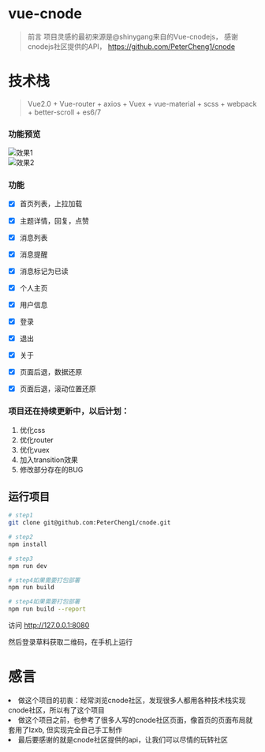 # vue-cnode

> 前言 
项目灵感的最初来源是@shinygang来自的Vue-cnodejs， 感谢cnodejs社区提供的API， https://github.com/PeterCheng1/cnode

# 技术栈

>Vue2.0 + Vue-router + axios + Vuex + vue-material + scss + webpack + better-scroll + es6/7

### 功能预览

![效果1](./static/gif/cnode1.gif)
</br>
![效果2](./static/gif/cnode3.gif)


### 功能
- [x] 首页列表，上拉加载
- [x] 主题详情，回复，点赞
- [x] 消息列表
- [x] 消息提醒
- [x] 消息标记为已读
- [x] 个人主页
- [x] 用户信息
- [x] 登录
- [x] 退出
- [x] 关于
- [x] 页面后退，数据还原
- [x] 页面后退，滚动位置还原


### 项目还在持续更新中，以后计划：
1. 优化css
2. 优化router
3. 优化vuex
4. 加入transition效果
5. 修改部分存在的BUG

## 运行项目

``` bash
# step1
git clone git@github.com:PeterCheng1/cnode.git

# step2
npm install

# step3
npm run dev

# step4如果需要打包部署
npm run build

# step4如果需要打包部署
npm run build --report
```
访问 http://127.0.0.1:8080

然后登录草料获取二维码，在手机上运行


# 感言

<li>做这个项目的初衷：经常浏览cnode社区，发现很多人都用各种技术栈实现cnode社区，所以有了这个项目</li>

<li>做这个项目之前，也参考了很多人写的cnode社区页面，像首页的页面布局就套用了lzxb, 但实现完全自己手工制作</li>

<li>最后要感谢的就是cnode社区提供的api，让我们可以尽情的玩转社区</li>